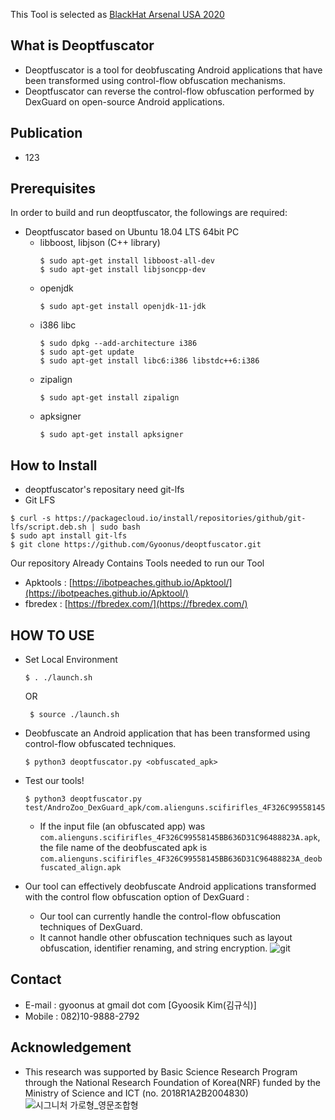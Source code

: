 This Tool is selected as 
[BlackHat Arsenal USA 2020](https://www.blackhat.com/us-20/arsenal/schedule/#deoptfuscator-automated-deobfuscation-of-android-bytecode-using-compilation-optimization-19958)

## What is Deoptfuscator

+ Deoptfuscator is a tool for deobfuscating Android applications that have been transformed using control-flow obfuscation mechanisms.
+ Deoptfuscator can reverse the control-flow obfuscation performed by DexGuard on open-source Android applications.

## Publication

+ 123

## Prerequisites
In order to build and run deoptfuscator, the followings are required:

+ Deoptfuscator based on Ubuntu 18.04 LTS 64bit PC
  + libboost, libjson (C++ library)
    ```
    $ sudo apt-get install libboost-all-dev  
    $ sudo apt-get install libjsoncpp-dev
    ```
  + openjdk
    ```
    $ sudo apt-get install openjdk-11-jdk
    ```
  + i386 libc
    ```
    $ sudo dpkg --add-architecture i386  
    $ sudo apt-get update  
    $ sudo apt-get install libc6:i386 libstdc++6:i386
    ```
  + zipalign
    ```
    $ sudo apt-get install zipalign
    ```
  + apksigner
    ```
    $ sudo apt-get install apksigner
    ```
## How to Install
 + deoptfuscator's repositary need git-lfs
  + Git LFS
  ```
  $ curl -s https://packagecloud.io/install/repositories/github/git-lfs/script.deb.sh | sudo bash
  $ sudo apt install git-lfs
  $ git clone https://github.com/Gyoonus/deoptfuscator.git
  ```

Our repository Already Contains Tools needed to run our Tool
 + Apktools : [https://ibotpeaches.github.io/Apktool/](https://ibotpeaches.github.io/Apktool/)
 + fbredex : [https://fbredex.com/](https://fbredex.com/)


## HOW TO USE
+ Set Local Environment  
  ``` 
  $ . ./launch.sh  
  ```
    OR
  ```
   $ source ./launch.sh
  ```

+ Deobfuscate an Android application that has been transformed using control-flow obfuscated techniques.  
  ```
  $ python3 deoptfuscator.py <obfuscated_apk>  
  ```
+ Test our tools!  
  ```
  $ python3 deoptfuscator.py test/AndroZoo_DexGuard_apk/com.alienguns.scifirifles_4F326C99558145BB636D31C96488823A.apk
  ```
  + If the input file (an obfuscated app) was `com.alienguns.scifirifles_4F326C99558145BB636D31C96488823A.apk`, the file name of the deobfuscated apk is `com.alienguns.scifirifles_4F326C99558145BB636D31C96488823A_deobfuscated_align.apk`

+ Our tool can effectively deobfuscate Android applications transformed with the control flow obfuscation option of DexGuard :
  + Our tool can currently handle the control-flow obfuscation techniques of DexGuard.
  + It cannot handle other obfuscation techniques such as layout obfuscation, identifier renaming, and string encryption.
![git](https://user-images.githubusercontent.com/64211521/100713131-2542b700-33f7-11eb-87f5-968d5eb13563.png)

## Contact
+ E-mail : gyoonus at gmail dot com [Gyoosik Kim(김규식)]
+ Mobile : 082)10-9888-2792

## Acknowledgement

+ This research was supported by Basic Science Research Program through the National Research Foundation of Korea(NRF) funded by the Ministry of Science and ICT (no. 2018R1A2B2004830)
![시그니처 가로형_영문조합형](https://user-images.githubusercontent.com/64211521/80204259-7e798980-8663-11ea-95f1-ff19ccb86a77.jpg)

